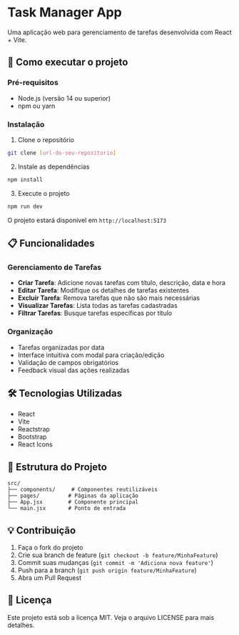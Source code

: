 # Task Manager App

Uma aplicação web para gerenciamento de tarefas desenvolvida com React + Vite.

## 🚀 Como executar o projeto

### Pré-requisitos
- Node.js (versão 14 ou superior)
- npm ou yarn

### Instalação

1. Clone o repositório
```bash
git clone [url-do-seu-repositorio]
```
2. Instale as dependências
```bash
npm install
```
3. Execute o projeto
```bash
npm run dev
```

O projeto estará disponível em `http://localhost:5173`

## 📋 Funcionalidades

### Gerenciamento de Tarefas
- **Criar Tarefa**: Adicione novas tarefas com título, descrição, data e hora
- **Editar Tarefa**: Modifique os detalhes de tarefas existentes
- **Excluir Tarefa**: Remova tarefas que não são mais necessárias
- **Visualizar Tarefas**: Lista todas as tarefas cadastradas
- **Filtrar Tarefas**: Busque tarefas específicas por título

### Organização
- Tarefas organizadas por data
- Interface intuitiva com modal para criação/edição
- Validação de campos obrigatórios
- Feedback visual das ações realizadas

## 🛠 Tecnologias Utilizadas

- React
- Vite
- Reactstrap
- Bootstrap
- React Icons

## 📝 Estrutura do Projeto

```
src/
├── components/     # Componentes reutilizáveis
├── pages/         # Páginas da aplicação
├── App.jsx        # Componente principal
└── main.jsx       # Ponto de entrada
```

## 💡 Contribuição

1. Faça o fork do projeto
2. Crie sua branch de feature (`git checkout -b feature/MinhaFeature`)
3. Commit suas mudanças (`git commit -m 'Adiciona nova feature'`)
4. Push para a branch (`git push origin feature/MinhaFeature`)
5. Abra um Pull Request

## 📄 Licença

Este projeto está sob a licença MIT. Veja o arquivo LICENSE para mais detalhes.